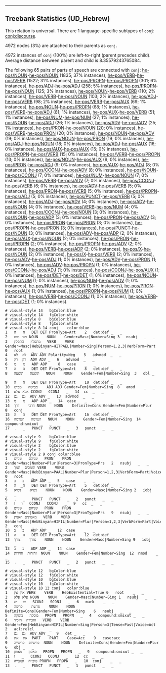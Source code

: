 

--------------------------------------------------------------------------------

## Treebank Statistics (UD_Hebrew)

This relation is universal.
There are 1 language-specific subtypes of `conj`: [conj:discourse]().

4972 nodes (3%) are attached to their parents as `conj`.

4972 instances of `conj` (100%) are left-to-right (parent precedes child).
Average distance between parent and child is 8.35579243765084.

The following 65 pairs of parts of speech are connected with `conj`: [he-pos/NOUN]()-[he-pos/NOUN]() (1835; 37% instances), [he-pos/VERB]()-[he-pos/VERB]() (1522; 31% instances), [he-pos/PROPN]()-[he-pos/PROPN]() (301; 6% instances), [he-pos/ADJ]()-[he-pos/ADJ]() (258; 5% instances), [he-pos/PROPN]()-[he-pos/NOUN]() (125; 3% instances), [he-pos/NOUN]()-[he-pos/VERB]() (110; 2% instances), [he-pos/VERB]()-[he-pos/NOUN]() (103; 2% instances), [he-pos/ADJ]()-[he-pos/VERB]() (98; 2% instances), [he-pos/VERB]()-[he-pos/AUX]() (69; 1% instances), [he-pos/NOUN]()-[he-pos/PROPN]() (68; 1% instances), [he-pos/VERB]()-[he-pos/ADJ]() (61; 1% instances), [he-pos/AUX]()-[he-pos/VERB]() (51; 1% instances), [he-pos/NUM]()-[he-pos/NUM]() (27; 1% instances), [he-pos/NOUN]()-[he-pos/ADJ]() (26; 1% instances), [he-pos/ADV]()-[he-pos/ADV]() (25; 1% instances), [he-pos/PRON]()-[he-pos/NOUN]() (20; 0% instances), [he-pos/VERB]()-[he-pos/PRON]() (20; 0% instances), [he-pos/NOUN]()-[he-pos/ADV]() (19; 0% instances), [he-pos/NOUN]()-[he-pos/PRON]() (19; 0% instances), [he-pos/ADJ]()-[he-pos/NOUN]() (18; 0% instances), [he-pos/ADJ]()-[he-pos/AUX]() (16; 0% instances), [he-pos/AUX]()-[he-pos/AUX]() (15; 0% instances), [he-pos/PROPN]()-[he-pos/VERB]() (15; 0% instances), [he-pos/VERB]()-[he-pos/PROPN]() (13; 0% instances), [he-pos/NOUN]()-[he-pos/AUX]() (9; 0% instances), [he-pos/PRON]()-[he-pos/ADJ]() (9; 0% instances), [he-pos/AUX]()-[he-pos/ADJ]() (8; 0% instances), [he-pos/CCONJ]()-[he-pos/ADV]() (8; 0% instances), [he-pos/NOUN]()-[he-pos/CCONJ]() (7; 0% instances), [he-pos/NUM]()-[he-pos/NOUN]() (7; 0% instances), [he-pos/VERB]()-[he-pos/ADV]() (7; 0% instances), [he-pos/CCONJ]()-[he-pos/VERB]() (6; 0% instances), [he-pos/ADV]()-[he-pos/VERB]() (5; 0% instances), [he-pos/PRON]()-[he-pos/VERB]() (5; 0% instances), [he-pos/PROPN]()-[he-pos/ADJ]() (5; 0% instances), [he-pos/PUNCT]()-[he-pos/VERB]() (5; 0% instances), [he-pos/ADJ]()-[he-pos/ADV]() (4; 0% instances), [he-pos/ADV]()-[he-pos/NOUN]() (4; 0% instances), [he-pos/VERB]()-[he-pos/NUM]() (4; 0% instances), [he-pos/CCONJ]()-[he-pos/NOUN]() (3; 0% instances), [he-pos/NOUN]()-[he-pos/ADP]() (3; 0% instances), [he-pos/PRON]()-[he-pos/ADV]() (3; 0% instances), [he-pos/PRON]()-[he-pos/PRON]() (3; 0% instances), [he-pos/PROPN]()-[he-pos/PRON]() (3; 0% instances), [he-pos/PUNCT]()-[he-pos/NOUN]() (3; 0% instances), [he-pos/ADV]()-[he-pos/ADP]() (2; 0% instances), [he-pos/AUX]()-[he-pos/NOUN]() (2; 0% instances), [he-pos/PRON]()-[he-pos/PROPN]() (2; 0% instances), [he-pos/PROPN]()-[he-pos/ADV]() (2; 0% instances), [he-pos/VERB]()-[he-pos/ADP]() (2; 0% instances), [he-pos/X]()-[he-pos/NOUN]() (2; 0% instances), [he-pos/X]()-[he-pos/VERB]() (2; 0% instances), [he-pos/ADV]()-[he-pos/ADJ]() (1; 0% instances), [he-pos/ADV]()-[he-pos/PRON]() (1; 0% instances), [he-pos/ADV]()-[he-pos/PROPN]() (1; 0% instances), [he-pos/CCONJ]()-[he-pos/ADJ]() (1; 0% instances), [he-pos/CCONJ]()-[he-pos/AUX]() (1; 0% instances), [he-pos/DET]()-[he-pos/DET]() (1; 0% instances), [he-pos/NOUN]()-[he-pos/NUM]() (1; 0% instances), [he-pos/NUM]()-[he-pos/ADV]() (1; 0% instances), [he-pos/NUM]()-[he-pos/PRON]() (1; 0% instances), [he-pos/PRON]()-[he-pos/AUX]() (1; 0% instances), [he-pos/PROPN]()-[he-pos/NUM]() (1; 0% instances), [he-pos/VERB]()-[he-pos/CCONJ]() (1; 0% instances), [he-pos/VERB]()-[he-pos/DET]() (1; 0% instances).


~~~ conllu
# visual-style 14	bgColor:blue
# visual-style 14	fgColor:white
# visual-style 8	bgColor:blue
# visual-style 8	fgColor:white
# visual-style 8 14 conj	color:blue
1	ה	ה	DET	DET	PronType=Art	2	det:def	_	_
2	מוח	מוח	NOUN	NOUN	Gender=Masc|Number=Sing	3	nsubj	_	_
3	מתפלץ	התפלץ	VERB	VERB	Gender=Masc|HebBinyan=HITPAEL|Number=Sing|Person=1,2,3|VerbForm=Part	0	root	_	_
4	לא	לא	ADV	ADV	Polarity=Neg	5	advmod	_	_
5	רק	רק	ADV	ADV	_	6	advmod	_	_
6	מ	מ	ADP	ADP	_	8	case	_	_
7	ה	ה	DET	DET	PronType=Art	8	det:def	_	_
8	תופעה	תופעה	NOUN	NOUN	Gender=Fem|Number=Sing	3	obl	_	_
9	ה	ה	DET	DET	PronType=Art	10	det:def	_	_
10	מבישה	מביש	ADJ	ADJ	Gender=Fem|Number=Sing	8	amod	_	_
11	אלא	אלא	CCONJ	CCONJ	_	14	cc	_	_
12	גם	גם	ADV	ADV	_	13	advmod	_	_
13	מ	מ	ADP	ADP	_	14	case	_	_
14	דרכי	דרך	NOUN	NOUN	Definite=Cons|Gender=Fem|Number=Plur	8	conj	_	_
15	ה	ה	DET	DET	PronType=Art	16	det:def	_	_
16	הערמה	הערמה	NOUN	NOUN	Gender=Fem|Number=Sing	14	compound:smixut	_	_
17	.	_	PUNCT	PUNCT	_	3	punct	_	_

~~~


~~~ conllu
# visual-style 9	bgColor:blue
# visual-style 9	fgColor:white
# visual-style 2	bgColor:blue
# visual-style 2	fgColor:white
# visual-style 2 9 conj	color:blue
1	שניהם	שניים	PRON	PRON	Gender=Masc|Number=Plur|Person=3|PronType=Prs	2	nsubj	_	_
2	תומכים	תמך	VERB	VERB	Gender=Masc|HebBinyan=PAAL|Number=Plur|Person=1,2,3|VerbForm=Part|Voice=Act	0	root	_	_
3	ב	ב	ADP	ADP	_	5	case	_	_
4	ה_	ה	DET	DET	PronType=Art	5	det:def	_	_
5	נשיא	נשיא	NOUN	NOUN	Gender=Masc|Number=Sing	2	iobj	_	_
6	,	_	PUNCT	PUNCT	_	2	punct	_	_
7	ו	ו	CCONJ	CCONJ	_	9	cc	_	_
8	שניהם	שניים	PRON	PRON	Gender=Masc|Number=Plur|Person=3|PronType=Prs	9	nsubj	_	_
9	מאמינים	האמין	VERB	VERB	Gender=Masc|HebBinyan=HIFIL|Number=Plur|Person=1,2,3|VerbForm=Part|Voice=Act	2	conj	_	_
10	ב	ב	ADP	ADP	_	12	case	_	_
11	ה_	ה	DET	DET	PronType=Art	12	det:def	_	_
12	צורך	צורך	NOUN	NOUN	Gender=Masc|Number=Sing	9	iobj	_	_
13	ב	ב	ADP	ADP	_	14	case	_	_
14	זהירות	זהירות	NOUN	NOUN	Gender=Fem|Number=Sing	12	nmod	_	_
15	.	_	PUNCT	PUNCT	_	2	punct	_	_

~~~


~~~ conllu
# visual-style 12	bgColor:blue
# visual-style 12	fgColor:white
# visual-style 10	bgColor:blue
# visual-style 10	fgColor:white
# visual-style 10 12 conj	color:blue
1	אין	אין	VERB	VERB	HebExistential=True	0	root	_	_
2	פלא	פלא	NOUN	NOUN	Gender=Masc|Number=Sing	1	nsubj	_	_
3	ש	ש	SCONJ	SCONJ	_	6	mark	_	_
4	פרשת	פרשה	NOUN	NOUN	Definite=Cons|Gender=Fem|Number=Sing	6	nsubj	_	_
5	בוסקה	בוסקה	PROPN	PROPN	_	4	compound:smixut	_	_
6	הזכירה	הזכיר	VERB	VERB	Gender=Fem|HebBinyan=HIFIL|Number=Sing|Person=3|Tense=Past|Voice=Act	2	acl:relcl	_	_
7	גם	גם	ADV	ADV	_	9	det	_	_
8	את	את	PART	PART	Case=Acc	9	case:acc	_	_
9	פרשיות	פרשייה	NOUN	NOUN	Definite=Cons|Gender=Fem|Number=Plur	6	obj	_	_
10	פאפון	פאפון	PROPN	PROPN	_	9	compound:smixut	_	_
11	ו	_	CCONJ	CCONJ	_	12	cc	_	_
12	טובייה	וטובייה	PROPN	PROPN	_	10	conj	_	_
13	.	_	PUNCT	PUNCT	_	1	punct	_	_

~~~


